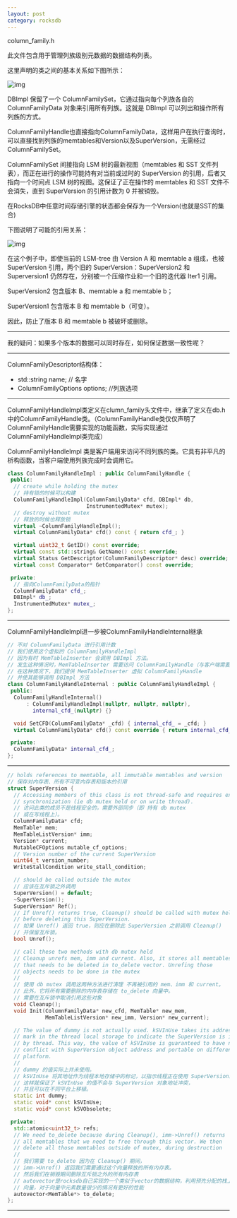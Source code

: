 ```yaml
---
layout: post 
category: rocksdb 
---
```


column_family.h

此文件包含用于管理列族级别元数据的数据结构列表。

这里声明的类之间的基本关系如下图所示：

![img](../../www/assets/pic/%E4%BD%8D%E5%9B%BE1.png)

DBImpl 保留了一个 ColumnFamilySet，它通过指向每个列族各自的 ColumnFamilyData 对象来引用所有列族。这就是 DBImpl 可以列出和操作所有列族的方式。 

ColumnFamilyHandle也直接指向ColumnFamilyData，这样用户在执行查询时，可以直接找到列族的memtables和Version以及SuperVersion，无需经过ColumnFamilySet。

ColumnFamilySet 间接指向 LSM 树的最新视图（memtables 和 SST 文件列表），而正在进行的操作可能持有对当前或过时的 SuperVersion 的引用，后者又指向一个时间点 LSM 树的视图。这保证了正在操作的 memtables 和 SST 文件不会消失，直到 SuperVersion 的引用计数为 0 并被销毁。

在RocksDB中任意时间存储引擎的状态都会保存为一个Version(也就是SST的集合)

下图说明了可能的引用关系：

![img](../../www/assets/pic/%E4%BD%8D%E5%9B%BE1-16382739323411.png)

在这个例子中，即使当前的 LSM-tree 由 Version A 和 memtable a 组成，也被 SuperVersion 引用，两个旧的 SuperVersion：SuperVersion2 和 Superversion1 仍然存在，分别被一个压缩作业和一个旧的迭代器 Iter1 引用。 

SuperVersion2 包含版本 B、memtable a 和 memtable b； 

SuperVersion1 包含版本 B 和 memtable b（可变）。

因此，防止了版本 B 和 memtable b 被破坏或删除。

---

我的疑问：如果多个版本的数据可以同时存在，如何保证数据一致性呢？

---

ColumnFamilyDescriptor结构体：

- std::string name; // 名字
- ColumnFamilyOptions options; //列族选项

---

ColumnFamilyHandleImpl类定义在clumn_family头文件中，继承了定义在db.h中的ColumnFamilyHandle类。（ColumnFamilyHandle类仅仅声明了ColumnFamilyHandle需要实现的功能函数，实际实现通过ColumnFamilyHandleImpl类完成）

ColumnFamilyHandleImpl 类是客户端用来访问不同列族的类。它具有非平凡的析构函数，当客户端使用列族完成时会调用它。

```c++
class ColumnFamilyHandleImpl : public ColumnFamilyHandle {
 public:
  // create while holding the mutex
  // 持有锁的时候可以构建
  ColumnFamilyHandleImpl(ColumnFamilyData* cfd, DBImpl* db,
                         InstrumentedMutex* mutex);
  // destroy without mutex
  // 释放的时候也释放锁
  virtual ~ColumnFamilyHandleImpl();
  virtual ColumnFamilyData* cfd() const { return cfd_; }

  virtual uint32_t GetID() const override;
  virtual const std::string& GetName() const override;
  virtual Status GetDescriptor(ColumnFamilyDescriptor* desc) override;
  virtual const Comparator* GetComparator() const override;

 private:
  // 指向ColumnFamilyData的指针
  ColumnFamilyData* cfd_;
  DBImpl* db_;
  InstrumentedMutex* mutex_;
};
```

---

ColumnFamilyHandleImpl进一步被ColumnFamilyHandleInternal继承

```c++
// 不对 ColumnFamilyData 进行引用计数
// 我们使用这个虚拟的 ColumnFamilyHandleImpl
// 因为有时 MemTableInserter 会调用 DBImpl 方法。
// 发生这种情况时，MemTableInserter 需要访问 ColumnFamilyHandle（与客户端需要的相同）。
// 在这种情况下，我们提供 MemTableInserter 虚拟 ColumnFamilyHandle
// 并使其能够调用 DBImpl 方法
class ColumnFamilyHandleInternal : public ColumnFamilyHandleImpl {
 public:
  ColumnFamilyHandleInternal()
      : ColumnFamilyHandleImpl(nullptr, nullptr, nullptr),
        internal_cfd_(nullptr) {}

  void SetCFD(ColumnFamilyData* _cfd) { internal_cfd_ = _cfd; }
  virtual ColumnFamilyData* cfd() const override { return internal_cfd_; }

 private:
  ColumnFamilyData* internal_cfd_;
};
```

---

```c++
// holds references to memtable, all immutable memtables and version
// 保存对内存表、所有不可变内存表和版本的引用
struct SuperVersion {
  // Accessing members of this class is not thread-safe and requires external
  // synchronization (ie db mutex held or on write thread).
  // 访问此类的成员不是线程安全的，需要外部同步（即 持有 db mutex
  // 或在写线程上）。
  ColumnFamilyData* cfd;
  MemTable* mem;
  MemTableListVersion* imm;
  Version* current;
  MutableCFOptions mutable_cf_options;
  // Version number of the current SuperVersion
  uint64_t version_number;
  WriteStallCondition write_stall_condition;

  // should be called outside the mutex
  // 应该在互斥锁之外调用
  SuperVersion() = default;
  ~SuperVersion();
  SuperVersion* Ref();
  // If Unref() returns true, Cleanup() should be called with mutex held
  // before deleting this SuperVersion.
  // 如果 Unref() 返回 true，则应在删除此 SuperVersion 之前调用 Cleanup()
  // 并保留互斥锁。
  bool Unref();

  // call these two methods with db mutex held
  // Cleanup unrefs mem, imm and current. Also, it stores all memtables
  // that needs to be deleted in to_delete vector. Unrefing those
  // objects needs to be done in the mutex
  //
  // 使用 db mutex 调用这两种方法进行清理 不再被引用的 mem、imm 和 current。
  // 此外，它将所有需要删除的内存表存储在 to_delete 向量中。
  // 需要在互斥锁中取消引用这些对象
  void Cleanup();
  void Init(ColumnFamilyData* new_cfd, MemTable* new_mem,
            MemTableListVersion* new_imm, Version* new_current);

  // The value of dummy is not actually used. kSVInUse takes its address as a
  // mark in the thread local storage to indicate the SuperVersion is in use
  // by thread. This way, the value of kSVInUse is guaranteed to have no
  // conflict with SuperVersion object address and portable on different
  // platform.
  //
  // dummy 的值实际上并未使用。
  // kSVInUse 将其地址作为线程本地存储中的标记，以指示线程正在使用 SuperVersion。
  // 这样就保证了 kSVInUse 的值不会与 SuperVersion 对象地址冲突，
  // 并且可以在不同平台上移植。
  static int dummy;
  static void* const kSVInUse;
  static void* const kSVObsolete;

 private:
  std::atomic<uint32_t> refs;
  // We need to_delete because during Cleanup(), imm->Unref() returns
  // all memtables that we need to free through this vector. We then
  // delete all those memtables outside of mutex, during destruction
  //
  // 我们需要 to_delete 因为在 Cleanup() 期间，
  // imm->Unref() 返回我们需要通过这个向量释放的所有内存表。
  // 然后我们在销毁期间删除互斥锁之外的所有内存表
  // autovector是rocksdb自己实现的一个类似于vector的数据结构，利用预先分配的栈上的数组模拟
  // 向量，对于向量中元素数量很少的情况有更好的性能
  autovector<MemTable*> to_delete;
};
```


---

